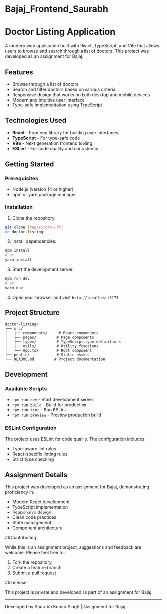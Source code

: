 # Bajaj_Frontend_Saurabh

# Doctor Listing Application

A modern web application built with React, TypeScript, and Vite that allows users to browse and search through a list of doctors. This project was developed as an assignment for Bajaj.

##  Features

- Browse through a list of doctors
- Search and filter doctors based on various criteria
- Responsive design that works on both desktop and mobile devices
- Modern and intuitive user interface
- Type-safe implementation using TypeScript

##  Technologies Used

- **React** - Frontend library for building user interfaces
- **TypeScript** - For type-safe code
- **Vite** - Next generation frontend tooling
- **ESLint** - For code quality and consistency

##  Getting Started

### Prerequisites

- Node.js (version 14 or higher)
- npm or yarn package manager

### Installation

1. Clone the repository:
```bash
git clone [repository-url]
cd doctor-listing
```

2. Install dependencies:
```bash
npm install
# or
yarn install
```

3. Start the development server:
```bash
npm run dev
# or
yarn dev
```

4. Open your browser and visit `http://localhost:5173`

##  Project Structure

```
doctor-listing/
├── src/
│   ├── components/     # React components
│   ├── pages/         # Page components
│   ├── types/         # TypeScript type definitions
│   ├── utils/         # Utility functions
│   └── App.tsx        # Root component
├── public/            # Static assets
└── README.md         # Project documentation
```

## Development

### Available Scripts

- `npm run dev` - Start development server
- `npm run build` - Build for production
- `npm run lint` - Run ESLint
- `npm run preview` - Preview production build

### ESLint Configuration

The project uses ESLint for code quality. The configuration includes:
- Type-aware lint rules
- React-specific linting rules
- Strict type checking

## Assignment Details

This project was developed as an assignment for Bajaj, demonstrating proficiency in:
- Modern React development
- TypeScript implementation
- Responsive design
- Clean code practices
- State management
- Component architecture

##Contributing

While this is an assignment project, suggestions and feedback are welcome. Please feel free to:
1. Fork the repository
2. Create a feature branch
3. Submit a pull request

##License

This project is private and developed as part of an assignment for Bajaj.

---

Developed by Saurabh Kumar Singh | Assignment for Bajaj
